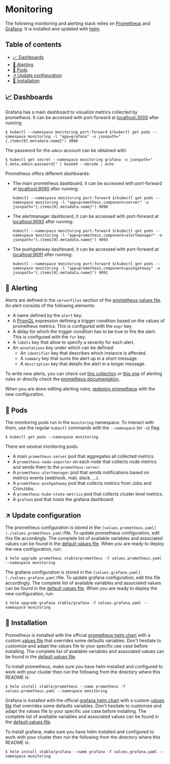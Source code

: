 # Monitoring

The following monitoring and alerting stack relies on [Prometheus](https://prometheus.io/) and [Grafana](https://grafana.com/). It is installed and updated with [helm](https://helm.sh/).

## Table of contents
* [:chart_with_upwards_trend: Dashboards](#chart_with_upwards_trend-Dashboards)
* [:rotating_light: Alerting](#rotating_light-Alerting)
* [:beginner: Pods](#beginner-Pods)
* [:arrow_upper_right: Update configuration](#arrow_upper_right-Update-configuration)
* [:construction: Installation](#construction-Installation)

## :chart_with_upwards_trend: Dashboards

Grafana has a main dashboard to visualize metrics collected by prometheus. It can be accessed with port-forward at [localhost:3000](http://localhost:3000) after running:
  ```shell
  $ kubectl --namespace monitoring port-forward $(kubectl get pods --namespace monitoring -l "app=grafana" -o jsonpath="{.items[0].metadata.name}") 3000
  ```
  The password for the `admin` account can be obtained with:
  ```shell
  $ kubectl get secret --namespace monitoring grafana -o jsonpath="{.data.admin-password}" | base64 --decode ; echo
  ```
Prometheus offers different dashboards:
* The main prometheus dashboard, it can be accessed with port-forward at [localhost:9090](http://localhost:9090) after running:
  ```shell
  kubectl --namespace monitoring port-forward $(kubectl get pods --namespace monitoring -l "app=prometheus,component=server" -o jsonpath="{.items[0].metadata.name}") 9090
  ```
* The alertmanager dashboard, it can be accessed with port-forward at [localhost:9093](http://localhost:9093) after running:
  ```shell
  kubectl --namespace monitoring port-forward $(kubectl get pods --namespace monitoring -l "app=prometheus,component=alertmanager" -o jsonpath="{.items[0].metadata.name}") 9093
  ```
* The pushgateway dashboard, it can be accessed with port-forward at [localhost:9091](http://localhost:9091) after running:
  ```shell
  kubectl --namespace monitoring port-forward $(kubectl get pods --namespace monitoring -l "app=prometheus,component=pushgateway" -o jsonpath="{.items[0].metadata.name}") 9091
  ```
## :rotating_light: Alerting

Alerts are defined in the `serverFiles` section of the [prometheus values file](./values.prometheus.yaml). An alert consists of the following elements:
* A name defined by the `alert` key.
* A [PromQL](https://prometheus.io/docs/prometheus/latest/querying/examples/) expression defining a trigger condition based on the values of prometheus metrics. This is configured with the `expr` key.
* A delay for which the trigger condition has to be true to fire the alert. This is configured with the `for` key.
* A `labels` key that allow to specify a severity for each alert.
* An `annotations` key under which can be defined:
  * An `identifier` key that describes which instance is affected.
  * A `summary` key that sums the alert up in a short message.
  * A `description` key that details the alert in a longer message.

To write new alerts, you can check out [this collection](https://awesome-prometheus-alerts.grep.to/rules) or [this one](https://gitlab.com/gitlab-com/runbooks/tree/master/rules) of alerting rules or directly check the [prometheus documentation](https://prometheus.io/docs/prometheus/latest/configuration/alerting_rules/).

When you are done editing alerting rules, [redeploy prometheus](#arrow_upper_right-Update-configuration) with the new configuration.

## :beginner: Pods

The monitoring pods run in the `monitoring` namespace. To interact with them, use the regular `kubectl` commands with the `--namespace` (or `-n`) flag:
```shell
$ kubectl get pods --namespace monitoring
```

There are several monitoring pods:
* A main `prometheus-server` pod that aggregates all collected metrics.
* A `prometheus-node-exporter` on each node that collects node metrics and sends them to the `prometheus-server`.
* A `prometheus-alertmanager` pod that sends notifications based on metrics events (webhook, mail, slack, ...).
* A `prometheus-pushgateway` pod that collects metrics from Jobs and CronJobs.
* A `prometheus-kube-state-metrics` pod that collects cluster level metrics.
* A `grafana` pod that hosts the grafana dashboard.

## :arrow_upper_right: Update configuration

The prometheus configuration is stored in the `[values.prometheus.yaml](./values.prometheus.yaml)`file. To update prometheus configuration, edit this file accordingly. The complete list of available variables and associated values can be found in the [default values file](https://github.com/helm/charts/blob/master/stable/prometheus/values.yaml). When you are ready to deploy the new configuration, run:
```shell
$ helm upgrade prometheus stable/prometheus -f values.prometheus.yaml --namespace monitoring
```

The grafana configuration is stored in the `[values.grafana.yaml](./values.grafana.yaml)`file. To update grafana configuration, edit this file accordingly. The complete list of available variables and associated values can be found in the [default values file](https://github.com/helm/charts/blob/master/stable/grafana/values.yaml). When you are ready to deploy the new configuration, run:
```shell
$ helm upgrade grafana stable/grafana -f values.grafana.yaml --namespace monitoring
```

## :construction: Installation

Prometheus is installed with the official [prometheus helm chart](https://github.com/helm/charts/tree/master/stable/prometheus) with a custom [values file](./values.prometheus.yaml) that overrides some defaults variables. Don't hesitate to customize and adapt the values file to your specific use case before installing. The complete list of available variables and associated values can be found in the [default values file](https://github.com/helm/charts/blob/master/stable/prometheus/values.yaml).

To install prometheus, make sure you have helm installed and configured to work with your cluster then run the following from the directory where this README is:
```shell
$ helm install stable/prometheus --name prometheus -f values.prometheus.yaml --namespace monitoring
```

Grafana is installed with the official [grafana helm chart](https://github.com/helm/charts/tree/master/stable/grafana) with a custom [values file](./values.grafana.yaml) that overrides some defaults variables. Don't hesitate to customize and adapt the values file to your specific use case before installing. The complete list of available variables and associated values can be found in the [default values file](https://github.com/helm/charts/blob/master/stable/grafana/values.yaml).

To install grafana, make sure you have helm installed and configured to work with your cluster then run the following from the directory where this README is:
```shell
$ helm install stable/grafana --name grafana -f values.grafana.yaml --namespace monitoring
```
